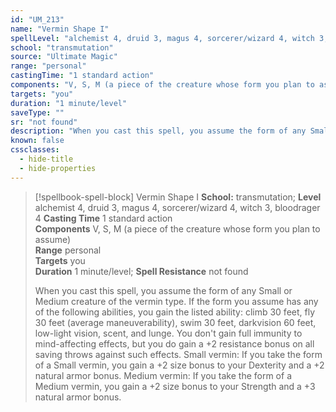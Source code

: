 ```yaml
---
id: "UM_213"
name: "Vermin Shape I"
spellLevel: "alchemist 4, druid 3, magus 4, sorcerer/wizard 4, witch 3, bloodrager 4"
school: "transmutation"
source: "Ultimate Magic"
range: "personal"
castingTime: "1 standard action"
components: "V, S, M (a piece of the creature whose form you plan to assume)"
targets: "you"
duration: "1 minute/level"
saveType: ""
sr: "not found"
description: "When you cast this spell, you assume the form of any Small or Medium creature of the vermin type. If the form you assume has any of the following abilities, you gain the listed ability: climb 30 feet, fly 30 feet (average maneuverability), swim 30 feet, darkvision 60 feet, low-light vision, scent, and lunge. You don't gain full immunity to mind-affecting effects, but you do gain a +2 resistance bonus on all saving throws against such effects.  Small vermin: If you take the form of a Small vermin, you gain a +2 size bonus to your Dexterity and a +2 natural armor bonus.  Medium vermin: If you take the form of a Medium vermin, you gain a +2 size bonus to your Strength and a +3 natural armor bonus."
known: false
cssclasses:
  - hide-title
  - hide-properties
---
```


> [!spellbook-spell-block] Vermin Shape I
> **School:** transmutation; **Level** alchemist 4, druid 3, magus 4, sorcerer/wizard 4, witch 3, bloodrager 4
> **Casting Time** 1 standard action  
> **Components** V, S, M (a piece of the creature whose form you plan to assume)  
> **Range** personal  
> **Targets** you  
> **Duration** 1 minute/level; **Spell Resistance** not found
> 
> When you cast this spell, you assume the form of any Small or Medium creature of the vermin type. If the form you assume has any of the following abilities, you gain the listed ability: climb 30 feet, fly 30 feet (average maneuverability), swim 30 feet, darkvision 60 feet, low-light vision, scent, and lunge. You don't gain full immunity to mind-affecting effects, but you do gain a +2 resistance bonus on all saving throws against such effects.  Small vermin: If you take the form of a Small vermin, you gain a +2 size bonus to your Dexterity and a +2 natural armor bonus.  Medium vermin: If you take the form of a Medium vermin, you gain a +2 size bonus to your Strength and a +3 natural armor bonus.
